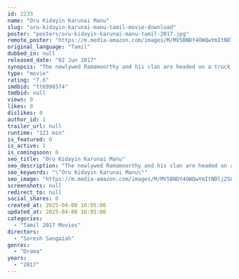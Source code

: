```yaml
---
id: 2233
name: "Oru Kidayin Karunai Manu"
slug: "oru-kidayin-karunai-manu-tamil-movie-download"
poster: "posters/oru-kidayin-karunai-manu-tamil-2017.jpg"
remote_poster: "https://m.media-amazon.com/images/M/MV5BNDY4OWQwYmItNDljZS00NWFjLTk0MDktNGFlYzJiZTZmMzNlXkEyXkFqcGdeQXVyMTEzNzg0Mjkx._V1_SX300.jpg"
original_language: "Tamil"
dubbed_in: null
released_date: "02 Jun 2017"
synopsis: "The newlywed Ramamoorthy and his clan are headed on a truck to their family deity's temple for a goat sacrifice ceremony. On the remote thoroughfare they encounter an accident, and a local is dead. And the goat becomes the spectat..."
type: "movie"
rating: "7.6"
imdbid: "tt6998574"
tmdbid: null
views: 0
likes: 0
dislikes: 0
author_id: 1
trailer_url: null
runtime: "121 min"
is_featured: 0
is_active: 1
is_comingsoon: 0
seo_title: "Oru Kidayin Karunai Manu"
seo_description: "The newlywed Ramamoorthy and his clan are headed on a truck to their family deity's temple for a goat sacrifice ceremony. On the remote thoroughfare they encounter an accident, and a local is dead. And the goat becomes the spectat..."
seo_keywords: "\"Oru Kidayin Karunai Manu\""
seo_image: "https://m.media-amazon.com/images/M/MV5BNDY4OWQwYmItNDljZS00NWFjLTk0MDktNGFlYzJiZTZmMzNlXkEyXkFqcGdeQXVyMTEzNzg0Mjkx._V1_SX300.jpg"
screenshots: null
redirect_to: null
social_shares: 0
created_at: 2025-04-08 16:05:06
updated_at: 2025-04-08 16:05:06
categories:
  - "Tamil 2017 Movies"
directors:
  - "Suresh Sangaiah"
genres:
  - "Drama"
years:
  - "2017"
---
```

